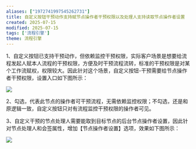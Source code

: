 ```yaml
---
aliases: ["1972741997545262731"]
title: 自定义按钮干预动作支持赋节点操作者干预权限以及处理人支持读取节点操作者设置
created: 2025-07-15
modified: 2025-07-15
tags: ['流程引擎']
theme: 流程引擎
---
```


1、自定义按钮已支持干预动作，但依赖监控干预权限，实际客户场景是想要给流程发起人赋本人流程的干预权限，方便及时干预流程流转，标准的干预权限是对某个工作流赋权，权限较大。因此针对这个场景，自定义按钮-干预需要给节点操作者干预权限，设置入口如下图所示：

![](6512c03a0cf928e3eb21b8372a2d547c.jpg)

2、勾选，代表此节点的操作者可干预流程，无需依赖监控权限；不勾选，还是和原逻辑一致，自定义按钮只对有流程监控干预权限的操作者可见。

3、自定义干预的节点处理人需要能取到目标节点的后台节点操作者设置，因此针对节点处理人和会签属性，增加【节点操作者设置】选项，效果如下图所示：

![](ab9c877d4d169adc65fe483add7658db.jpg)